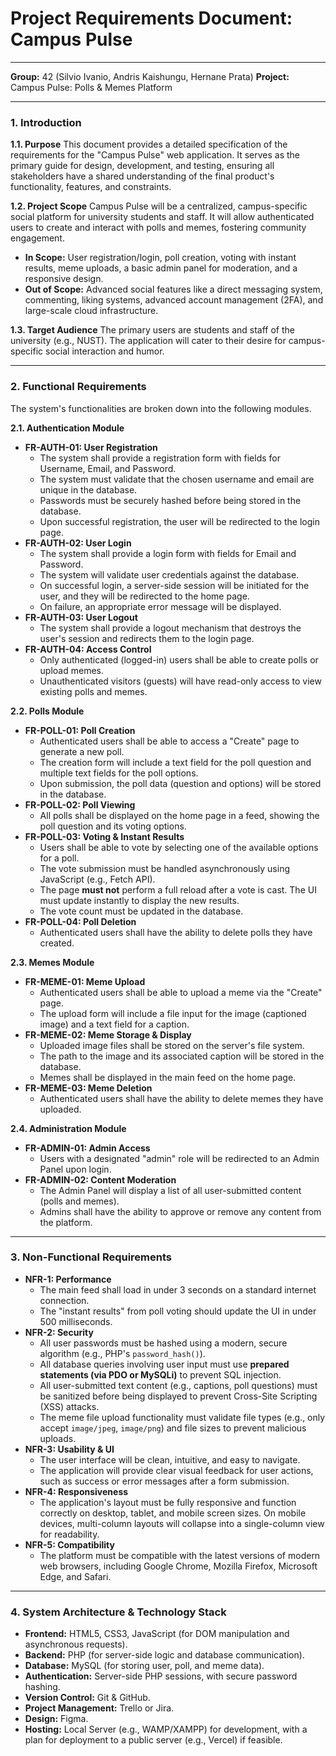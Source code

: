 # **Project Requirements Document: Campus Pulse**

---

**Group:** 42 (Silvio Ivanio, Andris Kaishungu, Hernane Prata)
**Project:** Campus Pulse: Polls & Memes Platform

---

### **1. Introduction**

**1.1. Purpose**
This document provides a detailed specification of the requirements for the "Campus Pulse" web application. It serves as the primary guide for design, development, and testing, ensuring all stakeholders have a shared understanding of the final product's functionality, features, and constraints.

**1.2. Project Scope**
Campus Pulse will be a centralized, campus-specific social platform for university students and staff. It will allow authenticated users to create and interact with polls and memes, fostering community engagement.

- **In Scope:** User registration/login, poll creation, voting with instant results, meme uploads, a basic admin panel for moderation, and a responsive design.
- **Out of Scope:** Advanced social features like a direct messaging system, commenting, liking systems, advanced account management (2FA), and large-scale cloud infrastructure.

**1.3. Target Audience**
The primary users are students and staff of the university (e.g., NUST). The application will cater to their desire for campus-specific social interaction and humor.

---

### **2. Functional Requirements**

The system's functionalities are broken down into the following modules.

**2.1. Authentication Module**

- **FR-AUTH-01: User Registration**
    - The system shall provide a registration form with fields for Username, Email, and Password.
    - The system must validate that the chosen username and email are unique in the database.
    - Passwords must be securely hashed before being stored in the database.
    - Upon successful registration, the user will be redirected to the login page.
- **FR-AUTH-02: User Login**
    - The system shall provide a login form with fields for Email and Password.
    - The system will validate user credentials against the database.
    - On successful login, a server-side session will be initiated for the user, and they will be redirected to the home page.
    - On failure, an appropriate error message will be displayed.
- **FR-AUTH-03: User Logout**
    - The system shall provide a logout mechanism that destroys the user's session and redirects them to the login page.
- **FR-AUTH-04: Access Control**
    - Only authenticated (logged-in) users shall be able to create polls or upload memes.
    - Unauthenticated visitors (guests) will have read-only access to view existing polls and memes.

**2.2. Polls Module**

- **FR-POLL-01: Poll Creation**
    - Authenticated users shall be able to access a "Create" page to generate a new poll.
    - The creation form will include a text field for the poll question and multiple text fields for the poll options.
    - Upon submission, the poll data (question and options) will be stored in the database.
- **FR-POLL-02: Poll Viewing**
    - All polls shall be displayed on the home page in a feed, showing the poll question and its voting options.
- **FR-POLL-03: Voting & Instant Results**
    - Users shall be able to vote by selecting one of the available options for a poll.
    - The vote submission must be handled asynchronously using JavaScript (e.g., Fetch API).
    - The page **must not** perform a full reload after a vote is cast. The UI must update instantly to display the new results.
    - The vote count must be updated in the database.
- **FR-POLL-04: Poll Deletion**
    - Authenticated users shall have the ability to delete polls they have created.

**2.3. Memes Module**

- **FR-MEME-01: Meme Upload**
    - Authenticated users shall be able to upload a meme via the "Create" page.
    - The upload form will include a file input for the image (captioned image) and a text field for a caption.
- **FR-MEME-02: Meme Storage & Display**
    - Uploaded image files shall be stored on the server's file system.
    - The path to the image and its associated caption will be stored in the database.
    - Memes shall be displayed in the main feed on the home page.
- **FR-MEME-03: Meme Deletion**
    - Authenticated users shall have the ability to delete memes they have uploaded.

**2.4. Administration Module**

- **FR-ADMIN-01: Admin Access**
    - Users with a designated "admin" role will be redirected to an Admin Panel upon login.
- **FR-ADMIN-02: Content Moderation**
    - The Admin Panel will display a list of all user-submitted content (polls and memes).
    - Admins shall have the ability to approve or remove any content from the platform.

---

### **3. Non-Functional Requirements**

- **NFR-1: Performance**
    - The main feed shall load in under 3 seconds on a standard internet connection.
    - The "instant results" from poll voting should update the UI in under 500 milliseconds.
- **NFR-2: Security**
    - All user passwords must be hashed using a modern, secure algorithm (e.g., PHP's `password_hash()`).
    - All database queries involving user input must use **prepared statements (via PDO or MySQLi)** to prevent SQL injection.
    - All user-submitted text content (e.g., captions, poll questions) must be sanitized before being displayed to prevent Cross-Site Scripting (XSS) attacks.
    - The meme file upload functionality must validate file types (e.g., only accept `image/jpeg`, `image/png`) and file sizes to prevent malicious uploads.
- **NFR-3: Usability & UI**
    - The user interface will be clean, intuitive, and easy to navigate.
    - The application will provide clear visual feedback for user actions, such as success or error messages after a form submission.
- **NFR-4: Responsiveness**
    - The application's layout must be fully responsive and function correctly on desktop, tablet, and mobile screen sizes. On mobile devices, multi-column layouts will collapse into a single-column view for readability.
- **NFR-5: Compatibility**
    - The platform must be compatible with the latest versions of modern web browsers, including Google Chrome, Mozilla Firefox, Microsoft Edge, and Safari.

---

### **4. System Architecture & Technology Stack**

- **Frontend:** HTML5, CSS3, JavaScript (for DOM manipulation and asynchronous requests).
- **Backend:** PHP (for server-side logic and database communication).
- **Database:** MySQL (for storing user, poll, and meme data).
- **Authentication:** Server-side PHP sessions, with secure password hashing.
- **Version Control:** Git & GitHub.
- **Project Management:** Trello or Jira.
- **Design:** Figma.
- **Hosting:** Local Server (e.g., WAMP/XAMPP) for development, with a plan for deployment to a public server (e.g., Vercel) if feasible.